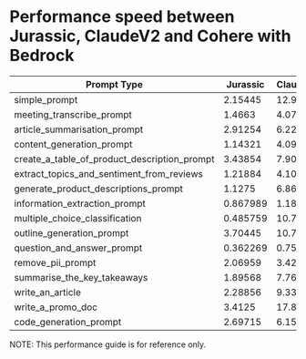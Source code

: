 # Performance speed between Jurassic, ClaudeV2 and Cohere with Bedrock


| Prompt Type                                  |   Jurassic |   ClaudeV2 |    Cohere |
|----------------------------------------------|------------|------------|-----------|
| simple_prompt                                |   2.15445  |  12.9554   | 10.2942   |
| meeting_transcribe_prompt                    |   1.4663   |   4.07018  | 10.0461   |
| article_summarisation_prompt                 |   2.91254  |   6.22098  |  7.22955  |
| content_generation_prompt                    |   1.14321  |   4.09192  |  4.53423  |
| create_a_table_of_product_description_prompt |   3.43854  |   7.90823  | 14.9399   |
| extract_topics_and_sentiment_from_reviews    |   1.21884  |   4.1012   |  2.14875  |
| generate_product_descriptions_prompt         |   1.1275   |   6.86707  |  4.08269  |
| information_extraction_prompt                |   0.867989 |   1.18197  |  1.29382  |
| multiple_choice_classification               |   0.485759 |  10.7294   |  3.6281   |
| outline_generation_prompt                    |   3.70445  |  10.7805   |  6.81991  |
| question_and_answer_prompt                   |   0.362269 |   0.758142 |  0.362061 |
| remove_pii_prompt                            |   2.06959  |   3.42438  |  5.10182  |
| summarise_the_key_takeaways                  |   1.89568  |   7.76748  | 10.1706   |
| write_an_article                             |   2.28856  |   9.33375  |  9.02295  |
| write_a_promo_doc                            |   3.4125   |  17.8488   | 11.5951   |
| code_generation_prompt                       |   2.69715  |   6.15809  |  5.88088  |


NOTE: This performance guide is for reference only. 
